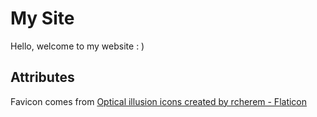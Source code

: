# My Site

Hello, welcome to my website : )

## Attributes

Favicon comes from 
<a href="https://www.flaticon.com/free-icons/optical-illusion" title="optical illusion icons">Optical illusion icons created by rcherem - Flaticon</a>